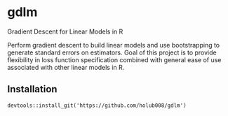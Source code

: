 # gdlm
Gradient Descent for Linear Models in R

Perform gradient descent to build linear models and use bootstrapping to generate standard errors on estimators. Goal of this project is to provide flexibility in loss function specification combined with general ease of use associated with other linear models in R.

## Installation
```
devtools::install_git('https://github.com/holub008/gdlm')
```
